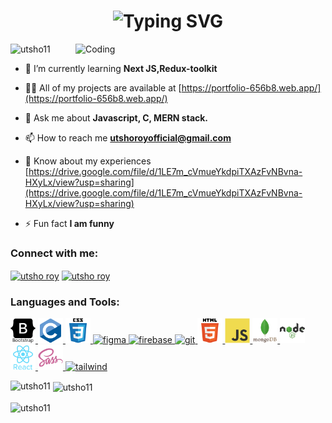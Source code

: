 <h1 align="center">
    <img src="https://readme-typing-svg.herokuapp.com?font=Fira+Code&pause=1000&random=false&width=435&lines=I'm+Utsho+Roy;I'm+a+MERN-stack+web+Devloper" alt="Typing SVG" />
</h1>
<img align="right" alt="Coding" width="400" src="https://media4.giphy.com/media/WtTnAfZn6aVJfBzlN3/giphy.gif?cid=ecf05e47cqbo2qnhg2xu7zlu3o2nwgnkp2igjs5m1h5wnptv&ep=v1_gifs_related&rid=giphy.gif&ct=g">

<p align="left"> <img src="https://komarev.com/ghpvc/?username=utsho11&label=Profile%20views&color=0e75b6&style=flat" alt="utsho11" /> </p>

- 🌱 I’m currently learning **Next JS,Redux-toolkit**

- 👨‍💻 All of my projects are available at [https://portfolio-656b8.web.app/](https://portfolio-656b8.web.app/)

- 💬 Ask me about **Javascript, C, MERN stack.**

- 📫 How to reach me **utshoroyofficial@gmail.com**

- 📄 Know about my experiences [https://drive.google.com/file/d/1LE7m_cVmueYkdpiTXAzFvNBvna-HXyLx/view?usp=sharing](https://drive.google.com/file/d/1LE7m_cVmueYkdpiTXAzFvNBvna-HXyLx/view?usp=sharing)

- ⚡ Fun fact **I am funny**

<h3 align="left">Connect with me:</h3>
<p align="left">
<a href="https://linkedin.com/in/utsho roy" target="blank"><img align="center" src="https://raw.githubusercontent.com/rahuldkjain/github-profile-readme-generator/master/src/images/icons/Social/linked-in-alt.svg" alt="utsho roy" height="30" width="40" /></a>
<a href="https://www.facebook.com/profile.php?id=100074953756613" target="blank"><img align="center" src="https://raw.githubusercontent.com/rahuldkjain/github-profile-readme-generator/master/src/images/icons/Social/facebook.svg" alt="utsho roy" height="30" width="40" /></a>
</p>

<h3 align="left">Languages and Tools:</h3>
<p align="left"> <a href="https://getbootstrap.com" target="_blank" rel="noreferrer"> <img src="https://raw.githubusercontent.com/devicons/devicon/master/icons/bootstrap/bootstrap-plain-wordmark.svg" alt="bootstrap" width="40" height="40"/> </a> <a href="https://www.cprogramming.com/" target="_blank" rel="noreferrer"> <img src="https://raw.githubusercontent.com/devicons/devicon/master/icons/c/c-original.svg" alt="c" width="40" height="40"/> </a> <a href="https://www.w3schools.com/css/" target="_blank" rel="noreferrer"> <img src="https://raw.githubusercontent.com/devicons/devicon/master/icons/css3/css3-original-wordmark.svg" alt="css3" width="40" height="40"/> </a> <a href="https://www.figma.com/" target="_blank" rel="noreferrer"> <img src="https://www.vectorlogo.zone/logos/figma/figma-icon.svg" alt="figma" width="40" height="40"/> </a> <a href="https://firebase.google.com/" target="_blank" rel="noreferrer"> <img src="https://www.vectorlogo.zone/logos/firebase/firebase-icon.svg" alt="firebase" width="40" height="40"/> </a> <a href="https://git-scm.com/" target="_blank" rel="noreferrer"> <img src="https://www.vectorlogo.zone/logos/git-scm/git-scm-icon.svg" alt="git" width="40" height="40"/> </a> <a href="https://www.w3.org/html/" target="_blank" rel="noreferrer"> <img src="https://raw.githubusercontent.com/devicons/devicon/master/icons/html5/html5-original-wordmark.svg" alt="html5" width="40" height="40"/> </a> <a href="https://developer.mozilla.org/en-US/docs/Web/JavaScript" target="_blank" rel="noreferrer"> <img src="https://raw.githubusercontent.com/devicons/devicon/master/icons/javascript/javascript-original.svg" alt="javascript" width="40" height="40"/> </a> <a href="https://www.mongodb.com/" target="_blank" rel="noreferrer"> <img src="https://raw.githubusercontent.com/devicons/devicon/master/icons/mongodb/mongodb-original-wordmark.svg" alt="mongodb" width="40" height="40"/> </a> <a href="https://nodejs.org" target="_blank" rel="noreferrer"> <img src="https://raw.githubusercontent.com/devicons/devicon/master/icons/nodejs/nodejs-original-wordmark.svg" alt="nodejs" width="40" height="40"/> </a> <a href="https://reactjs.org/" target="_blank" rel="noreferrer"> <img src="https://raw.githubusercontent.com/devicons/devicon/master/icons/react/react-original-wordmark.svg" alt="react" width="40" height="40"/> </a> <a href="https://sass-lang.com" target="_blank" rel="noreferrer"> <img src="https://raw.githubusercontent.com/devicons/devicon/master/icons/sass/sass-original.svg" alt="sass" width="40" height="40"/> </a> <a href="https://tailwindcss.com/" target="_blank" rel="noreferrer"> <img src="https://www.vectorlogo.zone/logos/tailwindcss/tailwindcss-icon.svg" alt="tailwind" width="40" height="40"/> </a> </p>

<p><img align="left" src="https://github-readme-stats.vercel.app/api/top-langs?username=utsho11&show_icons=true&locale=en&layout=compact" alt="utsho11" /></p>

<p>&nbsp;<img align="center" src="https://github-readme-stats.vercel.app/api?username=utsho11&show_icons=true&locale=en" alt="utsho11" /></p>

<p><img align="center" src="https://github-readme-streak-stats.herokuapp.com/?user=utsho11&" alt="utsho11" /></p>
